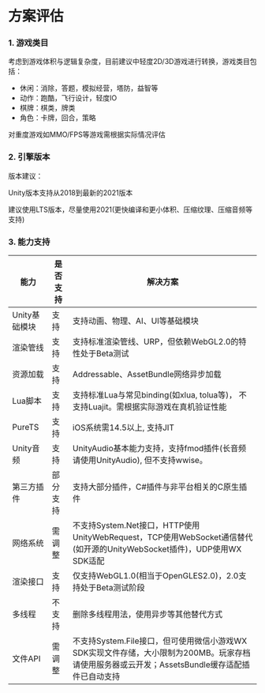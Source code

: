 # 方案评估

### 1. 游戏类目
考虑到游戏体积与逻辑复杂度，目前建议中轻度2D/3D游戏进行转换，游戏类目包括：
* 休闲：消除，答题，模拟经营，塔防，益智等
* 动作：跑酷，飞行设计，轻度IO
* 棋牌：棋类，牌类
* 角色：卡牌，回合，策略

对重度游戏如MMO/FPS等游戏需根据实际情况评估  


### 2. 引擎版本

版本建议：

Unity版本支持从2018到最新的2021版本

建议使用LTS版本，尽量使用2021(更快编译和更小体积、压缩纹理、压缩音频等支持)
 

### 3. 能力支持
| 能力 |是否支持  |解决方案  |
| --- | --- |--- |
| Unity基础模块 |支持 |支持动画、物理、AI、UI等基础模块|
| 渲染管线 |支持 |支持标准渲染管线、URP，但依赖WebGL2.0的特性处于Beta测试|
| 资源加载  | 支持 | Addressable、AssetBundle网络异步加载 |
| Lua脚本 |支持 |支持标准Lua与常见binding(如xlua, tolua等)， 不支持Luajit。需根据实际游戏在真机验证性能|
| PureTS |支持 | iOS系统需14.5以上, 支持JIT|
| Unity音频 |支持 |UnityAudio基本能力支持，支持fmod插件(长音频请使用UnityAudio), 但不支持wwise。
| 第三方插件 |部分支持 |支持大部分插件，C#插件与非平台相关的C原生插件|
| 网络系统  | 需调整 |不支持System.Net接口，HTTP使用UnityWebRequest，TCP使用WebSocket通信替代(如开源的UnityWebSocket插件)，UDP使用WX SDK适配|
| 渲染接口 | 支持 |仅支持WebGL1.0(相当于OpenGLES2.0)，2.0支持处于Beta测试阶段|
| 多线程  | 不支持 | 删除多线程用法，使用异步等其他替代方式 |
| 文件API | 需调整 |不支持System.File接口，但可使用微信小游戏WX SDK实现文件存储，大小限制为200MB。玩家存档请使用服务器或云开发；AssetsBundle缓存适配插件已自动支持|



 
